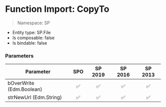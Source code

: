# Function Import: CopyTo

> Namespace: SP

- Entity type: SP.File
- Is composable: false
- Is bindable: false

### Parameters

Parameter | SPO | SP 2019 | SP 2016 | SP 2013
----------|:---:|:-------:|:-------:|:-------:
bOverWrite (Edm.Boolean) | ✅ | ✅ | ✅ | ✅
strNewUrl (Edm.String) | ✅ | ✅ | ✅ | ✅